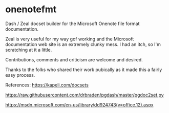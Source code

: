 # onenotefmt
Dash / Zeal docset builder for the Microsoft Onenote file format documentation.

Zeal is very useful for my way gof working and the Microsoft documentation web site is an extremely clunky mess.
I had an itch, so I'm scratching at it a little.

Contributions, comments and criticism are welcome and desired.

Thanks to the folks who shared their work pubically as it made this a fairly easy process.

References:
https://kapeli.com/docsets

https://raw.githubusercontent.com/drbraden/pgdash/master/pgdoc2set.py

https://msdn.microsoft.com/en-us/library/dd924743(v=office.12).aspx

